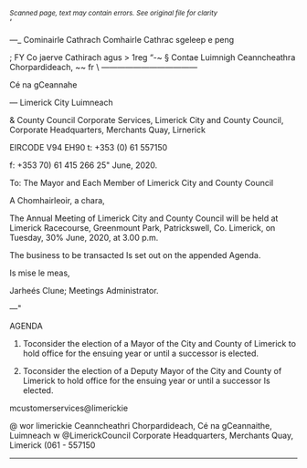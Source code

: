 *<small>Scanned page, text may contain errors. See original file for clarity</small>*  
‘

_—__ Cominairle Cathrach Comhairle Cathrac sgeleep e peng

; FY Co jaerve Cathirach agus > 1reg
“-~ § Contae Luimnigh Ceanncheathra Chorpardideach,
~~ fr \ ————————————

Cé na gCeannahe

— Limerick City Luimneach

& County Council
Corporate Services,
Limerick City and County Council,
Corporate Headquarters,
Merchants Quay,
Lirnerick

EIRCODE V94 EH90
t: +353 (0) 61 557150

f: +353 70) 61 415 266
25" June, 2020.

To: The Mayor and Each Member of Limerick City and County Council

A Chomhairleoir, a chara,

The Annual Meeting of Limerick City and County Council will be held at Limerick Racecourse,
Greenmount Park, Patrickswell, Co. Limerick, on Tuesday, 30% June, 2020, at 3.00 p.m.

The business to be transacted Is set out on the appended Agenda.

Is mise le meas,

Jarheés Clune;
Meetings Administrator.

—"

AGENDA

1. Toconsider the election of a Mayor of the City and County of Limerick to hold office
for the ensuing year or until a successor is elected.

2. Toconsider the election of a Deputy Mayor of the City and County of Limerick to hold
office for the ensuing year or until a successor Is elected.

mcustomerservices@limerickie

@ wor limerickie
Ceanncheathri Chorpardideach, Cé na gCeannaithe, Luimneach w @LimerickCouncil
Corporate Headquarters, Merchants Quay, Limerick (061 - 557150

---

